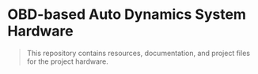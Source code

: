 # OBD-based Auto Dynamics System Hardware
> This repository contains resources, documentation, and project files for the project hardware.
